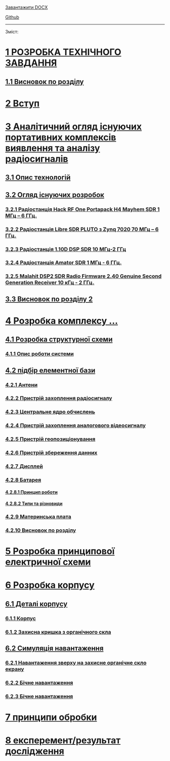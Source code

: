 [Завантажити DOCX](https://github.com/Bogd-an/Diplom/raw/refs/heads/main/docs/out/doc_dev.docx)

[Github](https://github.com/Bogd-an/Diplom/blob/main/docs/README.md)

---

Зміст:


 # [1 РОЗРОБКА ТЕХНІЧНОГО ЗАВДАННЯ][ref1]

 ## [1.1 Висновок по розділу][ref2]

 # [2 Вступ][ref3]

 # [3 Аналітичний огляд  існуючих портативних комплексів виявлення та аналізу радіосигналів][ref4]

 ## [3.1 Опис технологій][ref5]

 ## [3.2 Огляд існуючих розробок][ref6]

  ### [3.2.1 Радіостанція Hack RF One Portapack H4 Mayhem SDR 1 МГц – 6 ГГц.][ref7]

  ### [3.2.2 Радіостанція Libre SDR PLUTO з Zynq 7020 70 МГц – 6 ГГц.][ref8]

  ### [3.2.3 Радіостанція 1.10D DSP SDR 10 МГц-2 ГГц][ref9]

  ### [3.2.4 Радіостанція Amator SDR  1 МГц - 6 ГГц.][ref10]

  ### [3.2.5 Malahit DSP2 SDR Radio Firmware 2.40 Genuine Second Generation Receiver 10 кГц - 2 ГГц.][ref11]

 ## [3.3 Висновок по розділу 2][ref12]

 # [4 Розробка комплексу ...][ref13]

 ## [4.1 Розробка структурної схеми][ref14]

  ### [4.1.1 Опис роботи системи][ref15]

 ## [4.2 підбір елементної бази][ref16]

  ### [4.2.1 Антени][ref17]

  ### [4.2.2 Пристрій захоплення радіосигналу][ref18]

  ### [4.2.3 Центральне ядро обчислень][ref19]

  ### [4.2.4 Пристрій захоплення аналогового відеосигналу][ref20]

  ### [4.2.5 Пристрій геопозиціонування][ref21]

  ### [4.2.6 Пристрій збереження данних][ref22]

  ### [4.2.7 Дисплей][ref23]

  ### [4.2.8 Батарея][ref24]

   #### [4.2.8.1 Принцип роботи][ref25]

   #### [4.2.8.2 Типи та різновиди][ref26]

  ### [4.2.9 Материнська плата][ref27]

  ### [4.2.10 Висновок по розділу][ref28]

 # [5 Розробка принципової електричної схеми][ref29]

 # [6 Розробка корпусу][ref30]

 ## [6.1 Деталі корпусу][ref31]

  ### [6.1.1 Корпус][ref32]

  ### [6.1.2 Захисна кришка з органічного скла][ref33]

 ## [6.2 Симуляція навантаження][ref34]

  ### [6.2.1 Навантаження зверху на захисне органічне скло екрану][ref35]

  ### [6.2.2 Бічне навантаження][ref36]

  ### [6.2.3 Бічне навантаження][ref37]

 # [7 принципи обробки][ref38]

 # [8 експеремент/результат дослідження][ref39]

<!-- Links -->
[ref1]: chapter3.md#розробка-технічного-завдання
[ref2]: chapter3.md#висновок-по-розділу
[ref3]: ch1.md#вступ
[ref4]: ch2.md#аналітичний-огляд--існуючих-портативних-комплексів-виявлення-та-аналізу-радіосигналів
[ref5]: ch2.md#опис-технологій
[ref6]: ch2.md#огляд-існуючих-розробок
[ref7]: ch2.md#радіостанція-hack-rf-one-portapack-h4-mayhem-sdr-1-мгц-–-6-ггц.
[ref8]: ch2.md#радіостанція-libre-sdr-pluto-з-zynq-7020-70-мгц-–-6-ггц.
[ref9]: ch2.md#радіостанція-1.10d-dsp-sdr-10-мгц-2-ггц
[ref10]: ch2.md#радіостанція-amator-sdr--1-мгц---6-ггц.
[ref11]: ch2.md#malahit-dsp2-sdr-radio-firmware-2.40-genuine-second-generation-receiver-10-кгц---2-ггц.
[ref12]: ch2.md#висновок-по-розділу-2
[ref13]: ch3.1.md#розробка-комплексу-...
[ref14]: ch3.1.md#розробка-структурної-схеми
[ref15]: ch3.1.md#опис-роботи-системи
[ref16]: ch3.2.md#підбір-елементної-бази
[ref17]: ch3.2.md#антени
[ref18]: ch3.2.md#пристрій-захоплення-радіосигналу
[ref19]: ch3.2.md#центральне-ядро-обчислень
[ref20]: ch3.2.md#пристрій-захоплення-аналогового-відеосигналу
[ref21]: ch3.2.md#пристрій-геопозиціонування
[ref22]: ch3.2.md#пристрій-збереження-данних
[ref23]: ch3.2.md#дисплей
[ref24]: ch3.2.md#батарея
[ref25]: ch3.2.md#принцип-роботи
[ref26]: ch3.2.md#типи-та-різновиди
[ref27]: ch3.2.md#материнська-плата
[ref28]: ch3.2.md#висновок-по-розділу
[ref29]: ch3.3.md#розробка-принципової-електричної-схеми
[ref30]: ch3.4.md#розробка-корпусу
[ref31]: ch3.4.md#деталі-корпусу
[ref32]: ch3.4.md#корпус
[ref33]: ch3.4.md#захисна-кришка-з-органічного-скла
[ref34]: ch3.4.md#симуляція-навантаження
[ref35]: ch3.4.md#навантаження-зверху-на-захисне-органічне-скло-екрану
[ref36]: ch3.4.md#бічне-навантаження
[ref37]: ch3.4.md#бічне-навантаження
[ref38]: ch4.md#принципи-обробки
[ref39]: ch5.md#експеремент/результат-дослідження
